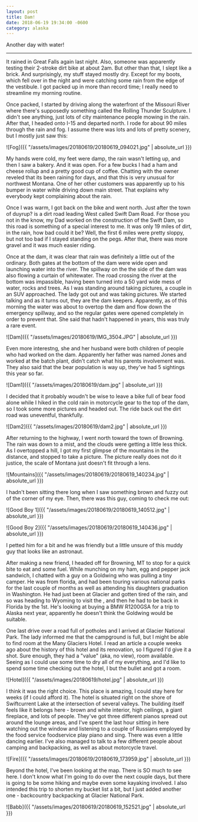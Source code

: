 ```yaml
---
layout: post
title: Dam! 
date: 2018-06-19 19:34:00 -0600
category: alaska
---
```


Another day with water!

---

It rained in Great Falls again last night.  Also, someone was apparently testing their 2-stroke dirt bike at about 2am.  But other than that, I slept like a brick.  And surprisingly, my stuff stayed mostly dry.  Except for my boots, which fell over in the night and were catching some rain from the edge of the vestibule.  I got packed up in more than record time; I really need to streamline my morning routine. 

Once packed, I started by driving along the waterfront of the Missouri River where there's supposedly something called the Rolling Thunder Sculpture.  I didn't see anything, just lots of city maintenance people mowing in the rain.  After that, I headed onto I-15 and departed north.  I rode for about 90 miles through the rain and fog.  I assume there was lots and lots of pretty scenery, but I mostly just saw this:

![Fog]({{ "/assets/images/20180619/20180619_094021.jpg" | absolute_url }})

My hands were cold, my feet were damp, the rain wasn't letting up, and then I saw a bakery.  And it was open.  For a few bucks I had a ham and cheese rollup and a pretty good cup of coffee.  Chatting with the owner reveled that its been raining for days, and that this is very unusual for northwest Montana.  One of her other customers was apparently up to his bumper in water wihle driving down main street.  That explains why everybody kept complaining about the rain.

Once I was warm, I got back on the bike and went north.  Just after the town of duyrup?  is a dirt road leading West called Swift Dam Road.  For those you not in the know, my Dad worked on the construction of the Swift Dam, so this road is something of a special interest to me.  It was only 19 miles of dirt, in the rain, how bad could it be?  Well, the first 6 miles were pretty sloppy, but not too bad if I stayed standing on the pegs.  After that, there was more gravel and it was much easier riding.

Once at the dam, it was clear that rain was definitely a little out of the ordinary.  Both gates at the bottom of the dam were wide open and launching water into the river.  The spillway on the the side of the dam was also flowing a curtain of whitewater.  The road crossing the river at the bottom was impassible, having been turned into a 50 yard wide mess of water, rocks and trees.  As I was standing around taking pictures, a couple in an SUV approached.  The lady got out and was taking pictures.  We started talking and as it turns out, they are the dam keepers.  Apparently, as of this morning the water was about to overtop the dam and flow down the emergency spillway, and so the regular gates were opened completely in order to prevent that.  She said that hadn't happened in years, this was truly a rare event.  

![Dam]({{ "/assets/images/20180619/IMG_3504.JPG" | absolute_url }})

Even more interestng, she and her husband were both children of people who had worked on the dam.  Apparently her father was named Jones and worked at the batch plant, didn't catch what his parents involvement was.  They also said that the bear population is way up, they've had 5 sightings this year so far.  

![Dam1]({{ "/assets/images/20180619/dam.jpg" | absolute_url }})

I decided that it probably woudn't be wise to leave a bike full of bear food alone while I hiked in the cold rain in motorcycle gear to the top of the dam, so I took some more pictures and headed out.  The ride back out the dirt road was uneventful, thankfully.

![Dam2]({{ "/assets/images/20180619/dam2.jpg" | absolute_url }})

After returning to the highway, I went north toward the town of Browning.  The rain was down to a mist, and the clouds were getting a little less thick.  As I overtopped a hill, I got my first glimpse of the mountains in the distance, and stopped to take a picture.  The picture really does not do it justice, the scale of Montana just doesn't fit through a lens.

![Mountains]({{ "/assets/images/20180619/20180619_140234.jpg" | absolute_url }})

I hadn't been sitting there long when I saw something brown and fuzzy out of the corner of my eye.  Then, there was this guy, coming to check me out:

![Good Boy 1]({{ "/assets/images/20180619/20180619_140512.jpg" | absolute_url }})

![Good Boy 2]({{ "/assets/images/20180619/20180619_140436.jpg" | absolute_url }})

I petted him for a bit and he was friendly but a little unsure of this muddy guy that looks like an astronaut.

After making a new friend, I headed off for Browning, MT to stop for a quick bite to eat and some fuel.  While munching on my ham, egg and pepper jack sandwich, I chatted with a guy on a Goldwing who was pulling a tiny camper.  He was from florida, and had been touring various national parks for the last couple of months as well as attending his daughters graduation in Washington.  He had just been at Glacier and gotten tired of the rain, and so was heading to Wyoming to visit the <MUSEUM>, and then he had to be back in Florida by the 1st.  He's looking at buying a BMW R1200GSA for a trip to Alaska next year, apparently he doesn't think the Goldwing would be suitable.

One last drive over a road full of potholes and I arrived at Glacier National Park.  The lady informed me that the campground is full, but I might be able to find room at the Many Glaciers Hotel.  I read an article a couple weeks ago about the history of this hotel and its renovation, so I figured I'd give it a shot.  Sure enough, they had a "value" (aka, no view), room available.  Seeing as I could use some time to dry all of my everything, and I'd like to spend some time checking out the hotel, I but the bullet and got a room.  

![Hotel]({{ "/assets/images/20180619/hotel.jpg" | absolute_url }})

I think it was the right choice.  This place is amazing, I could stay here for weeks (if I could afford it).  The hotel is situated right on the shore of Swiftcurrent Lake at the intersection of several valleys.  The building itself feels like it belongs here - brown and white interior, high ceilings, a giant fireplace, and lots of people.  They've got three different pianos spread out around the lounge areas, and I've spent the last hour sitting in here watching out the window and listening to a couple of Russians employed by the food service foodservice play piano and sing.  There was even a little dancing earlier.  I've also managed to talk to a few different people about camping and backpacking, as well as about motorcycle travel.

![Fire]({{ "/assets/images/20180619/20180619_173959.jpg" | absolute_url }})

Beyond the hotel, I've been looking at the map.  There is SO much to see here.  I don't know what I'm going to do over the next couple days, but there is going to be some hiking and maybe even some kayaking involved.  I also intended this trip to shorten my bucket list a bit, but I just added another one - backcountry backpacking at Glacier National Park.

![Babb]({{ "/assets/images/20180619/20180619_152521.jpg" | absolute_url }})
